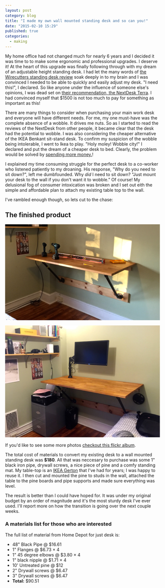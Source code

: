 ```yaml
---
layout: post
category: blog
title: "I made my own wall mounted standing desk and so can you!"
date: "2015-02-10 15:29"
published: true
categories:
  - making
---
```


My home office had not changed much for nearly 6 years and I decided it was time to to make some ergonomic and professional upgrades. I deserve it! At the heart of this upgrade was finally following through with my dream of an adjustable height standing desk. I had let the many words of [the Wirecutters standing desk review](http://thewirecutter.com/reviews/the-best-standing-desks/) soak deeply in to my brain and I was convinced I needed to be able to quickly and easily adjust my desk. "I need this!", I declared. So like anyone under the influence of someone else's opinions, I was dead set on [their recommendation, the NextDesk Terra](http://www.nextdesks.com/). I had convinced myself that $1500 is not too much to pay for something as important as this!

There are many things to consider when purchasing your main work desk and everyone will have different needs. For me, my one must-have was the complete absence of a wobble. It drives me nuts. So as I started to read the reviews of the NextDesk from other people, it became clear that the desk had the potential to wobble. I was also considering the cheaper alternative of the IKEA Benkant sit-stand desk. To confirm my suspicion of the wobble being intolerable, I went to Ikea to play. "Holy moley! Wobble city!" I declared and put the dream of a cheaper desk to bed. Clearly, the problem would be solved by [spending more money.](http://bukk.it/takemymoney.gif)!

I explained my time consuming struggle for the perfect desk to a co-worker who listened patiently to my droaning. His response, "Why do you need to sit down?", left me dumbfounded. Why *did* I need to sit down? "Just mount your desk to the wall if you don't want it to wobble." Of course! My delusional fog of consumer intoxication was broken and I set out eith the simple and affordable plan to attach my existing table top to the wall.

I've rambled enough though, so lets cut to the chase:

## The finished product

![The desk before the rest of the equipment is on it](/images/standing-desk-1.jpg)

![The desk before the rest of the equipment is on it](/images/standing-desk.jpg)

If you'd like to see some more photos [checkout this flickr album](https://www.flickr.com/photos/mattmcmanus/sets/72157650891127372/).

The total cost of materials to convert my existing desk to a wall mounted standing desk was **$180**. All that was neccesary to purchase was some 1" black iron pipe, drywall screws, a nice piece of pine and a comfy standing mat. My table-top is an [IKEA Gerton](http://www.ikea.com/us/en/catalog/products/50106773/) that I've had for years; I was happy to reuse it. I then cut and mounted the pine to studs in the wall, attached the table to the pine boards and pipe supports and made sure everything was level.

The result is better than I could have hoped for. It was under my original budget by an order of magnitude and it's the most sturdy desk I've ever used. I'll report more on how the transition is going over the next couple weeks.

### A materials list for those who are interested

 The full list of material from Home Depot for just desk is:

* 48" Black Pipe @ $16.61
* 1" Flanges @ $6.73 × 4
* 1" 45 degree elbows @ $3.80 ×  4
* 1" black nipple @ $1.71 ×  4
* 10' Untreated pine @ $12
* 2" Drywall screws @ $6.47
* 3" Drywall screws @ $6.47
* **Total:** $90.51
